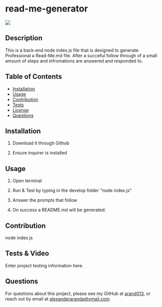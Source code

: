 # read-me-generator 
![](https://img.shields.io/badge/license-MIT%20License-blue?style=flat-square)
## Description
This is a back-end node index.js file that is designed to generate Professional a Read-Me.md file.
After a succeful follow through of a small amount of steps and infromations are answered and responded to. 


## Table of Contents
* [Installation](#installation)
* [Usage](#usage)
* [Contribution](#contribution)
* [Tests](#tests)
* [License](#license)
* [Questions](#questions)

## Installation
1. Download it through Github

2. Ensure inquirer is installed


## Usage

1. Open terminal 

2. Run & Test by typing in the develop folder "node index.js" 

3. Answer the prompts that follow

4. On success a README.md will be generated.

## Contribution
node index.js 

## Tests & Video 
Enter project testing information here.

## Questions
For questions about this project, please see my GitHub at 
[arand013](https://github.com/arand013), or reach out by email at 
alexanderaranda@ymail.com